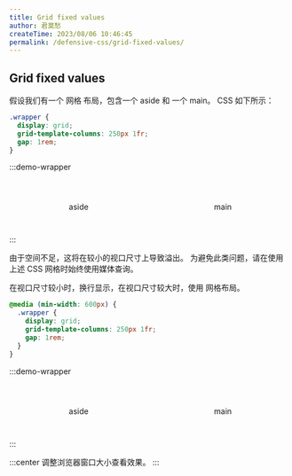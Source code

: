 ```yaml
---
title: Grid fixed values
author: 君莫愁
createTime: 2023/08/06 10:46:45
permalink: /defensive-css/grid-fixed-values/
---
```


## Grid fixed values

假设我们有一个 网格 布局，包含一个 aside 和 一个 main。 
CSS 如下所示：

```css
.wrapper {
  display: grid;
  grid-template-columns: 250px 1fr;
  gap: 1rem;
}
```
:::demo-wrapper
<div class="demo1-wrapper">
  <aside>aside</aside>
  <main>main</main>
</div>
:::

<style scoped>
.demo1-wrapper {
  display: grid;
  grid-template-columns: 250px 1fr;
  gap: 1rem;
}

.demo1-wrapper aside,
.demo1-wrapper main {
  text-align: center;
  line-height: 100px;
  height: 100px;
}

.demo1-wrapper aside {
  background-color: var(--vp-c-gray-3);
}
.demo1-wrapper main {
  background-color: var(--vp-c-brand-3);
}
</style>


由于空间不足，这将在较小的视口尺寸上导致溢出。
为避免此类问题，请在使用上述 CSS 网格时始终使用媒体查询。

在视口尺寸较小时，换行显示，在视口尺寸较大时，使用 网格布局。

```css
@media (min-width: 600px) {
  .wrapper {
    display: grid;
    grid-template-columns: 250px 1fr;
    gap: 1rem;
  }
}
```

:::demo-wrapper
<div class="demo2-wrapper">
  <aside>aside</aside>
  <main>main</main>
</div>
:::

<style scoped>
@media (min-width: 600px) {
  .demo2-wrapper {
    display: grid;
    grid-template-columns: 250px 1fr;
    gap: 1rem;
  }
}

.demo2-wrapper aside,
.demo2-wrapper main {
  text-align: center;
  line-height: 100px;
  height: 100px;
}

.demo2-wrapper aside {
  background-color: var(--vp-c-gray-3);
}
.demo2-wrapper main {
  background-color: var(--vp-c-brand-3);
}
</style>

:::center
调整浏览器窗口大小查看效果。
:::
